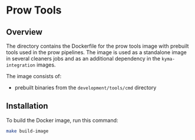 # Prow Tools

## Overview

The directory contains the Dockerfile for the prow tools image with prebuilt tools used in the prow pipelines.
The image is used as a standalone image in several cleaners jobs and as an additional dependency in the `kyma-integration` images.

The image consists of:

- prebuilt binaries from the `development/tools/cmd` directory

## Installation
To build the Docker image, run this command:

```bash
make build-image
```